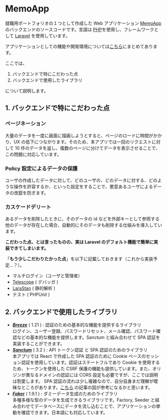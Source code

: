 # MemoApp

就職用ポートフォリオの１つとして作成した Web アプリケーション [MemoApp](https://github.com/Taichiro-S/MemoApp-docker) のバックエンドのソースコードです。言語は [PHP](https://www.php.net/manual/ja/index.php)を使用し、フレームワークとして [Laravel](https://laravel.com/docs/10.x) を使用しています。

アプリケーションとしての機能や開発環境については[こちら](https://github.com/Taichiro-S/MemoApp-docker)にまとめてあります。

ここでは、

1. バックエンドで特にこだわった点
2. バックエンドで使用したライブラリ

について説明します。

## 1. バックエンドで特にこだわった点

### ページネーション

大量のデータを一度に画面に描画しようとすると、ページのロードに時間がかかり、UX の低下につながります。そのため、本アプリでは一回のリクエストに対して 10 件のデータを返し、複数のページに分けてデータを表示させることで、この問題に対応しています。

### Policy 設定によるデータの保護

ユーザの作成したデータに対して、どのユーザの、どのデータに対する、どのような操作を許容するか、といった設定をすることで、悪意あるユーザによるデータの改竄を防ぎます。

### カスケードデリート

あるデータを削除したときに、そのデータの id などを外部キーとして参照する他のデータが存在した場合、自動的にそのデータも削除する仕組みを導入しています。

**こだわった点、とは言ったものの、実は Laravel のデフォルト機能で簡単に実装できてしまいます。**

「**もう少しこだわりたかった点**」を以下に記載しておきます（これから実装予定...？）。

-   マルチログイン（ユーザと管理者）
-   [Telescope](https://github.com/laravel/telescope) ( デバッガ )
-   [LaraStan](https://github.com/nunomaduro/larastan) ( 静的解析 )
-   テスト ( PHPUnit )

## 2. バックエンドで使用したライブラリ

-   **_[Breeze](https://laravel.com/docs/10.x/starter-kits#laravel-breeze)_** ( 1.21 ) : 認証のための基本的な機能を提供するライブラリ  
    ログイン、ユーザー登録、パスワードリセット、メール確認、パスワード確認などの基本的な機能を提供します。Sanctum と組み合わせて SPA 認証を実装することができます。
    <br/>
-   **_[Sanctum](https://laravel.com/docs/10.x/sanctum)_** ( 3.2 ) : API トークン認証 と SPA 認証のためのライブラリ  
    本アプリでは React で作成した SPA 認証のために Cookie ベースのセッション認証を使用しています。認証はステートフルであり Cookie を使用するため、トークンを使用した CSRF 保護の機能も提供しています。また、オリジンが異なるドメインの認証には CORS 設定も必要ですが、ここでは説明は割愛します。
    SPA 認証の流れは少し複雑なので、自分自身まだ理解が曖昧なところがあります。[こちら](https://dev.to/nicolus/laravel-sanctum-explained-spa-authentication-45g1) の記事の図が参考になるかと思います。
    <br/>
-   **_[Faker](https://github.com/fzaninotto/Faker)_** ( 1.9.1 ) : ダミーデータ生成のためのライブラリ  
    多種多様な型のデータを生成できるライブラリです。Factory, Seeder と組み合わせてデータベースにデータを流し込むことで、アプリケーションの挙動を確認できます。日本語にも対応しています。
